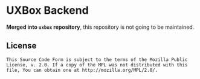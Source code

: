 # UXBox Backend #

**Merged into `uxbox` repository**, this repository is not going to be maintained.


## License ##

```
This Source Code Form is subject to the terms of the Mozilla Public
License, v. 2.0. If a copy of the MPL was not distributed with this
file, You can obtain one at http://mozilla.org/MPL/2.0/.
```

[1]: https://github.com/uxbox/uxbox-docker
